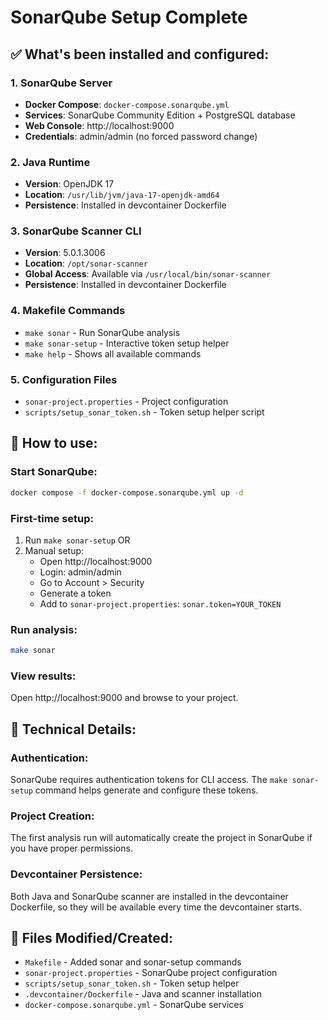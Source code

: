# SonarQube Setup Complete

## ✅ What's been installed and configured:

### 1. SonarQube Server

- **Docker Compose**: `docker-compose.sonarqube.yml`
- **Services**: SonarQube Community Edition + PostgreSQL database
- **Web Console**: http://localhost:9000
- **Credentials**: admin/admin (no forced password change)

### 2. Java Runtime

- **Version**: OpenJDK 17
- **Location**: `/usr/lib/jvm/java-17-openjdk-amd64`
- **Persistence**: Installed in devcontainer Dockerfile

### 3. SonarQube Scanner CLI

- **Version**: 5.0.1.3006
- **Location**: `/opt/sonar-scanner`
- **Global Access**: Available via `/usr/local/bin/sonar-scanner`
- **Persistence**: Installed in devcontainer Dockerfile

### 4. Makefile Commands

- `make sonar` - Run SonarQube analysis
- `make sonar-setup` - Interactive token setup helper
- `make help` - Shows all available commands

### 5. Configuration Files

- `sonar-project.properties` - Project configuration
- `scripts/setup_sonar_token.sh` - Token setup helper script

## 🚀 How to use:

### Start SonarQube:

```bash
docker compose -f docker-compose.sonarqube.yml up -d
```

### First-time setup:

1. Run `make sonar-setup` OR
1. Manual setup:
   - Open http://localhost:9000
   - Login: admin/admin
   - Go to Account > Security
   - Generate a token
   - Add to `sonar-project.properties`: `sonar.token=YOUR_TOKEN`

### Run analysis:

```bash
make sonar
```

### View results:

Open http://localhost:9000 and browse to your project.

## 🔧 Technical Details:

### Authentication:

SonarQube requires authentication tokens for CLI access. The `make sonar-setup` command helps generate and configure these tokens.

### Project Creation:

The first analysis run will automatically create the project in SonarQube if you have proper permissions.

### Devcontainer Persistence:

Both Java and SonarQube scanner are installed in the devcontainer Dockerfile, so they will be available every time the devcontainer starts.

## 📁 Files Modified/Created:

- `Makefile` - Added sonar and sonar-setup commands
- `sonar-project.properties` - SonarQube project configuration
- `scripts/setup_sonar_token.sh` - Token setup helper
- `.devcontainer/Dockerfile` - Java and scanner installation
- `docker-compose.sonarqube.yml` - SonarQube services
